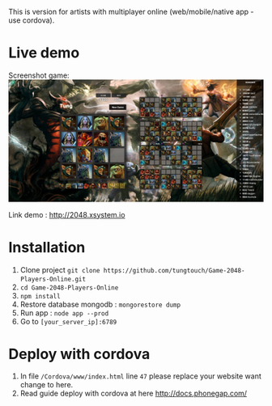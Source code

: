 This is version for artists with multiplayer online (web/mobile/native app - use cordova).

# Live demo

Screenshot game:
![alt tag](./screenshot.jpg)

Link demo : http://2048.xsystem.io

# Installation

1. Clone project `git clone https://github.com/tungtouch/Game-2048-Players-Online.git`
2. `cd Game-2048-Players-Online`
3. `npm install`
4. Restore database mongodb : `mongorestore dump`
5. Run app : `node app --prod`
6. Go to `[your_server_ip]:6789`

# Deploy with cordova

1. In file `/Cordova/www/index.html` line `47` please replace your website want change to here.
2. Read guide deploy with cordova at here http://docs.phonegap.com/
